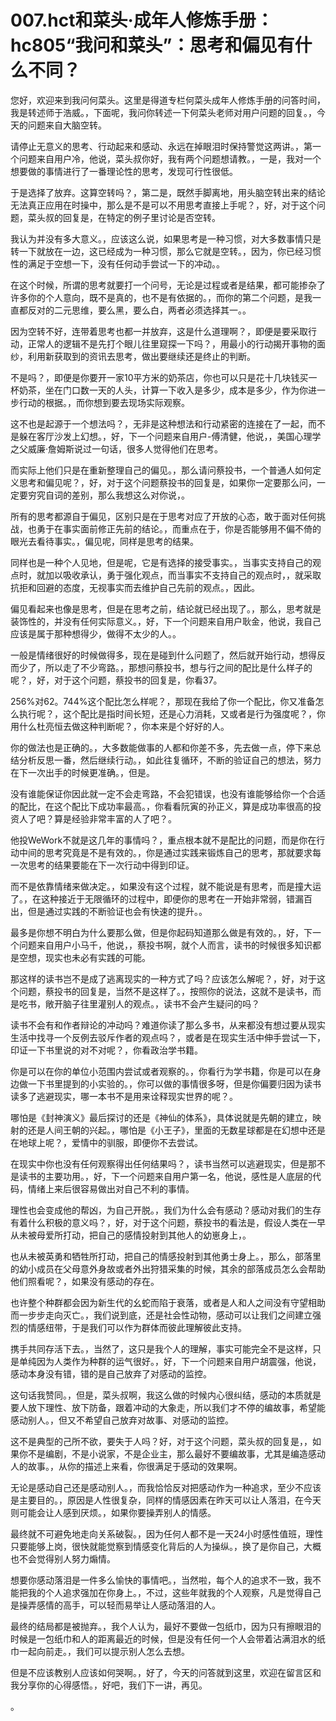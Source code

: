 # 007.hct和菜头·成年人修炼手册：hc805“我问和菜头”：思考和偏见有什么不同？

您好，欢迎来到我问何菜头。这里是得道专栏何菜头成年人修炼手册的问答时间，我是转述师于浩威。，下面呢，我问你转述一下何菜头老师对用户问题的回复。，今天的问题来自大脑空转。

请停止无意义的思考、行动起来和感动、永远在掉眼泪时保持警觉这两讲。，第一个问题来自用户冷，他说，菜头叔你好，我有两个问题想请教。，一是，我对一个想要做的事情进行了一番理论性的思考，发现可行性很低。

于是选择了放弃。这算空转吗？，第二是，既然手脚离地，用头脑空转出来的结论无法真正应用在时操中，那么是不是可以不用思考直接上手呢？，好，对于这个问题，菜头叔的回复是，在特定的例子里讨论是否空转。

我认为并没有多大意义。，应该这么说，如果思考是一种习惯，对大多数事情只是转一下就放在一边，这已经成为一种习惯，那么它就是空转。，因为，你已经习惯性的满足于空想一下，没有任何动手尝试一下的冲动。。

在这个时候，所谓的思考就要打一个问号，无论是过程或者是结果，都可能掺杂了许多你的个人意向，既不是真的，也不是有依据的。，而你的第二个问题，是我一直都反对的二元思维，要么黑，要么白，两者必须选择其一。。

因为空转不好，连带着思考也都一并放弃，这是什么道理啊？，即便是要采取行动，正常人的逻辑不是先打个眼儿往里窥探一下吗？，用最小的行动揭开事物的面纱，利用新获取到的资讯去思考，做出要继续还是终止的判断。

不是吗？，即便是你要开一家10平方米的奶茶店，你也可以只是花十几块钱买一杯奶茶，坐在门口数一天的人头，计算一下收入是多少，成本是多少，作为你进一步行动的根据。，而你想到要去现场实际观察。

这不也是起源于一个想法吗？，无非是这种想法和行动紧密的连接在了一起，而不是躲在客厅沙发上幻想。，好，下一个问题来自用户-傅清健，他说，，美国心理学之父威廉·詹姆斯说过一句话，很多人觉得他们在思考。

而实际上他们只是在重新整理自己的偏见。，那么请问蔡投书，一个普通人如何定义思考和偏见呢？，好，对于这个问题蔡投书的回复是，如果你一定要那么问，一定要穷究自词的差别，那么我想这么对你说，。

所有的思考都源自于偏见，区别只是在于思考对应了开放的心态，敢于面对任何挑战，也勇于在事实面前修正先前的结论。，而重点在于，你是否能够用不偏不倚的眼光去看待事实。，偏见呢，同样是思考的结果。

同样也是一种个人见地，但是呢，它是有选择的接受事实。，当事实支持自己的观点时，就加以吸收承认，勇于强化观点，而当事实不支持自己的观点时，，就采取抗拒和回避的态度，无视事实而去维护自己先前的观点。，因此。

偏见看起来也像是思考，但是在思考之前，结论就已经出现了。，那么，思考就是装饰性的，并没有任何实际意义。，好，下一个问题来自用户耿金，他说，我自己应该是属于那种想得少，做得不太少的人。。

一般是情绪很好的时候做得多，现在是碰到什么问题了，然后就开始行动，想得反而少了，所以走了不少弯路。，那想问蔡投书，想与行之间的配比是什么样子的呢？，好，对于这个问题，蔡投书的回复是，你看37。

256%对62。744%这个配比怎么样呢？，那现在我给了你一个配比，你又准备怎么执行呢？，这个配比是指时间长短，还是心力消耗，又或者是行为强度呢？，你用什么杜亮恒去做这种判断呢？，你本来是个好好的人。

你的做法也是正确的。，大多数能做事的人都和你差不多，先去做一点，停下来总结分析反思一番，然后继续行动。，如此往复循环，不断的验证自己的想法，努力在下一次出手的时候更准确。，但是。

没有谁能保证你因此就一定不会走弯路，不会犯错误，也没有谁能够给你一个合适的配比，在这个配比下成功率最高。，你看看阮寅的孙正义，算是成功率很高的投资人了吧？算是经验非常丰富的人了吧？。

他投WeWork不就是这几年的事情吗？，重点根本就不是配比的问题，而是你在行动中间的思考究竟是不是有效的。，你是通过实践来锻炼自己的思考，那就要求每一次思考的结果要能在下一次行动中得到印证。

而不是依靠情绪来做决定。，如果没有这个过程，就不能说是有思考，而是撞大运了。，在这种接近于无限循环的过程中，即便你的思考在一开始非常弱，错漏百出，但是通过实践的不断验证也会有快速的提升。。

最多是你想不明白为什么要那么做，但是你起码知道那么做是有效的。，好，下一个问题来自用户小马千，他说，，蔡投书啊，就个人而言，读书的时候很多知识都是空想，现实也未必有实践的可能。

那这样的读书岂不是成了逃离现实的一种方式了吗？应该怎么解呢？，好，对于这个问题，蔡投书的回复是，当然不是这样了。，按照你的说法，这就不是读书，而是吃书，敞开脑子往里灌别人的观点。，读书不会产生疑问的吗？

读书不会有和作者辩论的冲动吗？难道你读了那么多书，从来都没有想过要从现实生活中找寻一个反例去驳斥作者的观点吗？，或者是在现实生活中伸手尝试一下，印证一下书里说的对不对呢？，你看政治学书籍。

你是可以在你的单位小范围内尝试或者观察的。，你看行为学书籍，你是可以在身边做一下书里提到的小实验的。，你可以做的事情很多呀，但是你偏要归因为读书读多了逃避现实，哪一本书不是用来诠释现实世界的呢？。

哪怕是《封神演义》最后探讨的还是《神仙的体系》，具体说就是先朝的建立，映射的还是人间王朝的兴起。，哪怕是《小王子》，里面的无数星球都是在幻想中还是在地球上呢？，爱情中的驯服，即便你不去尝试。

在现实中你也没有任何观察得出任何结果吗？，读书当然可以逃避现实，但是那不是读书的主要功用。，好，下一个问题来自用户第一名，他说，感性是人底层的代码，情绪上来后很容易做出对自己不利的事情。

理性也会变成他的帮凶，为自己开脱。，我们为什么会有感动？感动对我们的生存有着什么积极的意义吗？，好，对于这个问题，蔡投书的看法是，假设人类在一早从未被母爱所打动，把自己的感情投射到其他人的幼崽身上，。

也从未被英勇和牺牲所打动，把自己的情感投射到其他勇士身上。，那么，部落里的幼小成员在父母意外身故或者外出狩猎采集的时候，其余的部落成员怎么会帮助他们照看呢？，如果没有感动的存在。

也许整个种群都会因为新生代的幺蛇而陷于衰落，或者是人和人之间没有守望相助而一步步走向灭亡。，我们说到底，还是社会性动物，感动可以让我们之间建立强烈的情感纽带，于是我们可以作为群体而彼此理解彼此支持。

携手共同存活下去。，当然了，这只是我个人的理解，事实可能完全不是这样，只是单纯因为人类作为种群的运气很好。，好，下一个问题来自用户胡震强，他说，感动本身没有错，错的是自己放弃了对感动的监控。

这句话我赞同。，但是，菜头叔啊，我这么做的时候内心很纠结，感动的本质就是要人放下理性、放下防备，跟着冲动的大象走，所以我们才不停的编故事，希望能感动别人。，但又不希望自己放弃对故事、对感动的监控。

这不是典型的己所不欲，要失于人吗？好，对于这个问题，菜头叔的回复是，，如果你不是编剧，不是小说家，不是企业主，那么最好不要编故事，尤其是编造感动人的故事。，从你的描述上来看，你很满足于感动的效果啊。

无论是感动自己还是感动别人。，而我恰恰反对把感动作为一种追求，至少不应该是主要目的。，原因是人性很复杂，同样的情感因素在昨天可以让人落泪，在今天则可能会让人感到厌烦。，如果你要操弄别人的情感。

最终就不可避免地走向关系破裂。，因为任何人都不是一天24小时感性值班，理性只要能够上岗，很快就能觉察到情感变化背后的人为操纵。，换了是你自己，大概也不会觉得别人努力煽情。

想要你感动落泪是一件多么愉快的事情吧。，当然啦，每个人的追求不一致，我不能把我的个人追求强加在你身上。，不过，这些年就我的个人观察，凡是觉得自己是操弄感情的高手，可以轻而易举让人感动落泪的人。

最终的结局都是被抛弃。，我个人认为，最好不要做一包纸巾，因为只有擦眼泪的时候是一包纸巾和人的距离最近的时候，但是没有任何一个人会带着沾满泪水的纸巾一起向前走。，我们可以提示别人怎么去想。

但是不应该教别人应该如何哭啊。，好了，今天的问答就到这里，欢迎在留言区和我分享你的心得感悟。，好吧，我们下一讲，再见。

。